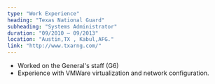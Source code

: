 ```yaml
---
type: "Work Experience"
heading: "Texas National Guard"
subheading: "Systems Administrator"
duration: "09/2010 – 09/2013"
location: "Austin,TX , Kabul,AFG."
link: "http://www.txarng.com/"
---
```


+ Worked on the General's staff (G6)
+ Experience with VMWare virtualization and network configuration.